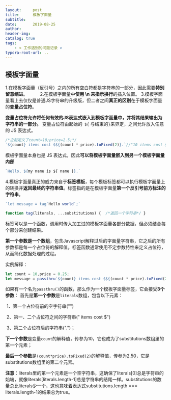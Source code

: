 ```yaml
---
layout:     post
title:      模板字面量
subtitle:  
date:       2019-08-25
author:     
header-img: 
catalog: true
tags:
    - < 工作遇到的问题记录 >
typora-root-url: ..
---
```


##  模板字面量

1.在模板字面量（反引号）之内的所有空白符都是字符串的一部分，因此需要**特别留意缩进**。　　　
2.在模板字面量中**使用 \n 来指示换行**的插入位置。
3.模板字面量看上去仅仅是普通JS字符串的升级版，但二者之间**真正的区别**在于模板字面量的**变量占位符**。

**变量占位符允许将任何有效的JS表达式嵌入到模板字面量中，并将其结果输出为字符串的一部分。**
变量占位符由起始的` ${` 与结束的` } `来界定，之间允许放入任意的 JS 表达式。

```javascript
/*之前定义了count=10;price=2.5;*/
`${count} items cost $${(count * price).toFixed(2)}.`//"10 items cost $2.50."
```

模板字面量本身也是 JS 表达式，因此**可以将模板字面量嵌入到另一个模板字面量内部** 

```javascript
`Hello, ${my name is ${ name }}.`
```

4.模板字面量真正的威力来自于**标签模板**，每个模板标签都可以执行模板字面量上的转换并**返回最终的字符串值**。标签指的是在模板字面量**第一个反引号前方标注的字符串**。

```javascript
`let message = tag`Hello world`;` 
```

```javascript
function tag(literals, ...substitutions) {  /*返回一个字符串*/ }
```

标签可以是一个函数，调用时传入加工过的模板字面量各部分数据，但必须结合每个部分来创建结果。

**第一个参数是一个数组**，包含Javascript解释过后的字面量字符串，它之后的所有参数都是每一个占位符的解释值。标签函数通常使用不定参数特性来定义占位符，从而简化数据处理的过程。

实例解释：

```javascript
let count = 10,price = 0.25;
let message = passthru`${count} items cost $${(count * price).toFixed(2)}.`;
```

如果有一个名为`passthru()`的函数，那么作为一个模板字面量标签，它会接受**3个参数**：
首先是**第一个参数**是`literals`数组，包含以下元素：　　

​	1、第一个占位符前的空字符串("")　　

​	2、第一、二个占位符之间的字符串(" items cost $")　　

​	3、第二个占位符后的字符串(".")；

**下一个参数**是变量`count`的解释值，传参为10，它也成为了substitutions数组里的第一个元素；

**最后一个参数**是`(count*price).toFixed(2)`的解释值，传参为2.50，它是substitutions数组里的第二个元素。

**注意**：literals里的第一个元素是一个空字符串，这确保了literals[0]总是字符串的始端，就像literals[literals.length-1]总是字符串的结尾一样。substitutions的数量总比literals少一个，这也意味着表达式substitutions.Iength === literals.Iength-1的结果总为true。